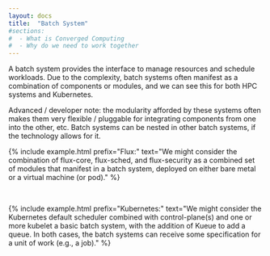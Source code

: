 ```yaml
---
layout: docs
title:  "Batch System"
#sections:
#  - What is Converged Computing
#  - Why do we need to work together
---
```


A batch system provides the interface to manage resources and schedule workloads. Due to the complexity, batch systems often manifest as a combination of components or modules, and we can see this for both HPC systems and Kubernetes.

Advanced / developer note: the modularity afforded by these systems often makes them very flexible / pluggable for integrating components from one into the other, etc. Batch systems can be nested in other batch systems, if the technology allows for it.


{% include example.html prefix="Flux:" text="We might consider the combination of flux-core, flux-sched, and flux-security as a combined set of modules that manifest in a batch system, deployed on either bare metal or a virtual machine (or pod)." %}

<br>

{% include example.html prefix="Kubernetes:" text="We might consider the Kubernetes default scheduler combined with control-plane(s) and one or more kubelet a basic batch system, with the addition of Kueue to add a queue. In both cases, the batch systems can receive some specification for a unit of work (e.g., a job)." %}

